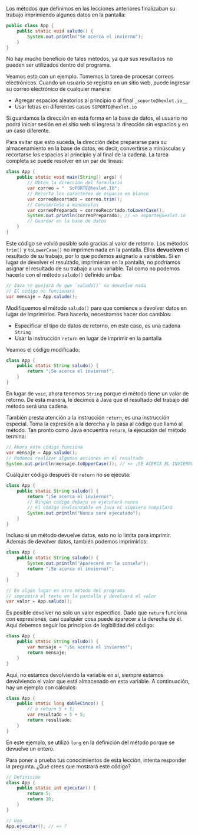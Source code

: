 Los métodos que definimos en las lecciones anteriores finalizaban su trabajo imprimiendo algunos datos en la pantalla:

```java
public class App {
    public static void saludo() {
        System.out.println("Se acerca el invierno");
    }
}
```

No hay mucho beneficio de tales métodos, ya que sus resultados no pueden ser utilizados dentro del programa.

Veamos esto con un ejemplo. Tomemos la tarea de procesar correos electrónicos. Cuando un usuario se registra en un sitio web, puede ingresar su correo electrónico de cualquier manera:

* Agregar espacios aleatorios al principio o al final `_soporte@hexlet.io__`
* Usar letras en diferentes casos `SOPORTE@hexlet.io`

Si guardamos la dirección en esta forma en la base de datos, el usuario no podrá iniciar sesión en el sitio web si ingresa la dirección sin espacios y en un caso diferente.

Para evitar que esto suceda, la dirección debe prepararse para su almacenamiento en la base de datos, es decir, convertirse a minúsculas y recortarse los espacios al principio y al final de la cadena. La tarea completa se puede resolver en un par de líneas:

```java
class App {
    public static void main(String[] args) {
        // Obtén la dirección del formulario
        var correo = "  SoPORTE@hexlet.IO";
        // Recorta los caracteres de espacio en blanco
        var correoRecortado = correo.trim();
        // Conviértelo a minúsculas
        var correoPreparado = correoRecortado.toLowerCase();
        System.out.println(correoPreparado); // => soporte@hexlet.io
        // Guardar en la base de datos
    }
}
```

Este código se volvió posible solo gracias al valor de retorno. Los métodos `trim()` y `toLowerCase()` no imprimen nada en la pantalla. Ellos **devuelven** el resultado de su trabajo, por lo que podemos asignarlo a variables. Si en lugar de devolver el resultado, imprimieran en la pantalla, no podríamos asignar el resultado de su trabajo a una variable. Tal como no podemos hacerlo con el método `saludo()` definido arriba:

```java
// Java se quejará de que `saludo()` no devuelve nada
// El código no funcionará
var mensaje = App.saludo();
```

Modifiquemos el método `saludo()` para que comience a devolver datos en lugar de imprimirlos. Para hacerlo, necesitamos hacer dos cambios:

* Especificar el tipo de datos de retorno, en este caso, es una cadena `String`
* Usar la instrucción `return` en lugar de imprimir en la pantalla

Veamos el código modificado:

```java
class App {
    public static String saludo() {
        return "¡Se acerca el invierno!";
    }
}
```

En lugar de `void`, ahora tenemos `String` porque el método tiene un valor de retorno. De esta manera, le decimos a Java que el resultado del trabajo del método será una cadena.

También presta atención a la instrucción `return`, es una instrucción especial. Toma la expresión a la derecha y la pasa al código que llamó al método. Tan pronto como Java encuentra `return`, la ejecución del método termina:

```java
// Ahora este código funciona
var mensaje = App.saludo();
// Podemos realizar algunas acciones en el resultado
System.out.println(mensaje.toUpperCase()); // => ¡SE ACERCA EL INVIERNO!
```

Cualquier código después de `return` no se ejecuta:

```java
class App {
    public static String saludo() {
        return "¡Se acerca el invierno!";
        // Ningún código debajo se ejecutará nunca
        // El código inalcanzable en Java ni siquiera compilará
        System.out.println("Nunca seré ejecutado");
    }
}
```

Incluso si un método devuelve datos, esto no lo limita para imprimir. Además de devolver datos, también podemos imprimirlos:

```java
class App {
    public static String saludo() {
        System.out.println("Apareceré en la consola");
        return "¡Se acerca el invierno!";
    }
}

// En algún lugar en otro método del programa
// imprimirá el texto en la pantalla y devolverá el valor
var valor = App.saludo();
```

Es posible devolver no solo un valor específico. Dado que `return` funciona con expresiones, casi cualquier cosa puede aparecer a la derecha de él. Aquí debemos seguir los principios de legibilidad del código:

```java
class App {
    public static String saludo() {
        var mensaje = "¡Se acerca el invierno!";
        return mensaje;
    }
}
```

Aquí, no estamos devolviendo la variable en sí, siempre estamos devolviendo el valor que está almacenado en esta variable. A continuación, hay un ejemplo con cálculos:

```java
class App {
    public static long dobleCinco() {
        // o return 5 + 5;
        var resultado = 5 + 5;
        return resultado;
    }
}
```

En este ejemplo, se utilizó `long` en la definición del método porque se devuelve un entero.

Para poner a prueba tus conocimientos de esta lección, intenta responder la pregunta. ¿Qué crees que mostrará este código?

```java
// Definición
class App {
    public static int ejecutar() {
        return 5;
        return 10;
    }
}

// Uso
App.ejecutar(); // => ?
```
